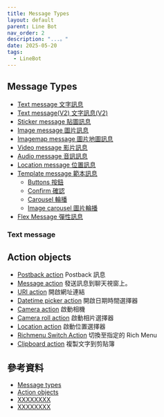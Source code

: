 ```yaml
---
title: Message Types
layout: default
parent: Line Bot
nav_order: 2
description: "...。"
date: 2025-05-20
tags:
  - LineBot
---
```


## Message Types
- [Text message 文字訊息](https://developers.line.biz/en/reference/messaging-api/#text-message)
- [Text message(V2) 文字訊息(V2)](https://developers.line.biz/en/reference/messaging-api/#text-message-v2)
- [Sticker message 貼圖訊息](https://developers.line.biz/en/reference/messaging-api/#messages)
- [Image message 圖片訊息](https://developers.line.biz/en/reference/messaging-api/#image-messages)
- [Imagemap message 圖片地圖訊息](https://developers.line.biz/en/reference/messaging-api/#imagemap-messages) 
- [Video message 影片訊息](https://developers.line.biz/en/reference/messaging-api/#video-messages)
- [Audio message 音訊訊息](https://developers.line.biz/en/reference/messaging-api/#audio-message)
- [Location message 位置訊息](https://developers.line.biz/en/reference/messaging-api/#location-messages)
- [Template message 範本訊息](https://developers.line.biz/en/reference/messaging-api/#template-messages)
  - [Buttons 按鈕](https://developers.line.biz/en/reference/messaging-api/#buttons)
  - [Confirm 確認](https://developers.line.biz/en/reference/messaging-api/#confirm)
  - [Carousel 輪播](https://developers.line.biz/en/reference/messaging-api/#carousel)
  - [Image carousel 圖片輪播](https://developers.line.biz/en/reference/messaging-api/#image-carousel)
- [Flex Message 彈性訊息](https://developers.line.biz/en/reference/messaging-api/#flex-messages)

### Text message


## Action objects
- [Postback action](https://developers.line.biz/en/reference/messaging-api/#postback-action) Postback 訊息
- [Message action](https://developers.line.biz/en/reference/messaging-api/#message-action) 發送訊息到聊天視窗上。
- [URI action](https://developers.line.biz/en/reference/messaging-api/#uri-action) 開啟網址連結
- [Datetime picker action](https://developers.line.biz/en/reference/messaging-api/#datetime-picker-action) 開啟日期時間選擇器
- [Camera action](https://developers.line.biz/en/reference/messaging-api/#camera-action) 啟動相機
- [Camera roll action](https://developers.line.biz/en/reference/messaging-api/#camera-roll-action) 啟動相片選擇器
- [Location action](https://developers.line.biz/en/reference/messaging-api/#location-action) 啟動位置選擇器
- [Richmenu Switch Action](https://developers.line.biz/en/reference/messaging-api/#richmenu-switch-action) 切換至指定的 Rich Menu
- [Clipboard action](https://developers.line.biz/en/reference/messaging-api/#clipboard-action) 複製文字到剪貼簿





## 參考資料
- <a target="_blank" href="https://developers.line.biz/en/docs/messaging-api/message-types/">Message types</a>
- <a target="_blank" href="https://developers.line.biz/en/reference/messaging-api/#action-objects">Action objects</a>
- <a target="_blank" href="">XXXXXXXX</a>
- <a target="_blank" href="">XXXXXXXX</a>